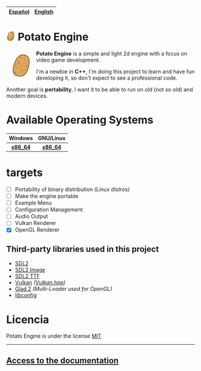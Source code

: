 | [Español]() | [English]() |
| :--: | :--: |

# <img draggable=false src = "../assets/icon/patata_icon_16.webp" width=24 style="image-rendering: pixelated;"> Potato Engine

<img draggable=false src = "../assets/icon/patata_icon.svg" width=60 align=left style="margin:10px 10px;">

<p><b>Potato Engine</b> is a simple and light 2d engine with a focus on video game development.</p>

<p>I'm a newbie in <b>C++</b>, I'm doing this project to learn and have fun developing it, so don't expect to see a professional code.</p>

<p>Another goal is <b>portability</b>, I want it to be able to run on old (not so old) and modern devices.</p>

# Available Operating Systems

| Windows | GNU/Linux |
| :-----: | :-----: |
|<b>[x86_64]()</b> | <b>[x86_64]()</b> |

# targets
- [ ] Portability of binary distribution *(Linux distros)*
- [ ] Make the engine portable
- [ ] Example Menu
- [ ] Configuration Management
- [ ] Audio Output
- [ ] Vulkan Renderer
- [x] OpenGL Renderer

## Third-party libraries used in this project
<ul>
	<li><a href = "http://www.libsdl.org/">SDL2</a></li>
	<li><a href = "https://github.com/libsdl-org/SDL_image">SDL2 Image</a></li>
	<li><a href = "https://github.com/libsdl-org/SDL_ttf.git">SDL2 TTF</a></li>
	<li><a href = "https://www.vulkan.org/">Vulkan</a> <i>(<a href = "https://github.com/KhronosGroup/Vulkan-Hpp.git">Vulkan.hpp</a>)</i></li>
	<li><a href = "https://github.com/Dav1dde/glad.git">Glad 2</a> <i>(Multi-Loader used for OpenGL)</i></li>
	<li><a href = "https://github.com/hyperrealm/libconfig">libconfig</a></li>
</ul>

# Licencia
Potato Engine is under the license [MIT](../LICENSE)

<hr>

## [Access to the documentation](https://gitlab.com/448L/patata-engine/-/wikis/Indice-%F0%9F%A5%94)